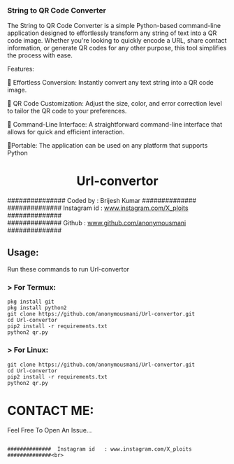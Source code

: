 ### String to QR Code Converter ###
The String to QR Code Converter is a simple Python-based command-line application designed to effortlessly transform any string of text into a QR code image. Whether you're looking to quickly encode a URL, share contact information, or generate QR codes for any other purpose, this tool simplifies the process with ease.

Features:

🔵 Effortless Conversion: Instantly convert any text string into a QR code image.

🔵 QR Code Customization: Adjust the size, color, and error correction level to tailor the QR code to your preferences.

🔵 Command-Line Interface: A straightforward command-line interface that allows for quick and efficient interaction.

 🔵Portable: The application can be used on any platform that supports Python
<h1 align="center"> Url-convertor </br>
</h1>


###############  Coded by      : Brijesh Kumar ##############<br>
##############  Instagram id   : www.instagram.com/X_ploits ##############<br>
##############  Github         : www.github.com/anonymousmani ##############<br>

## Usage:

Run these commands to run Url-convertor

### > For Termux:
```
pkg install git
pkg install python2
git clone https://github.com/anonymousmani/Url-convertor.git
cd Url-convertor
pip2 install -r requirements.txt
python2 qr.py
```
### > For Linux:
```
git clone https://github.com/anonymousmani/Url-convertor.git
cd Url-convertor
pip2 install -r requirements.txt
python2 qr.py
```

# CONTACT ME:

Feel Free To Open An Issue...

```

##############  Instagram id   : www.instagram.com/X_ploits ##############<br>


```
